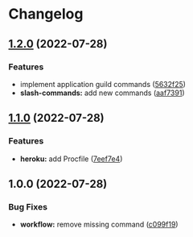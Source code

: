 # Changelog

## [1.2.0](https://github.com/Penshaft/penshaft-discord-bot/compare/v1.1.0...v1.2.0) (2022-07-28)

### Features

- implement application guild commands ([5632f25](https://github.com/Penshaft/penshaft-discord-bot/commit/5632f25a154bceab9dc9efc3c02deecf1028c389))
- **slash-commands:** add new commands ([aaf7391](https://github.com/Penshaft/penshaft-discord-bot/commit/aaf73912633592e56d555f276bb5b40c3d078b29))

## [1.1.0](https://github.com/Penshaft/penshaft-discord-bot/compare/v1.0.0...v1.1.0) (2022-07-28)

### Features

- **heroku:** add Procfile ([7eef7e4](https://github.com/Penshaft/penshaft-discord-bot/commit/7eef7e4db98c92017193e4601dc00c6ecaacfb1c))

## 1.0.0 (2022-07-28)

### Bug Fixes

- **workflow:** remove missing command ([c099f19](https://github.com/Penshaft/penshaft-discord-bot/commit/c099f199dbcc4a9ecfea90105b2f2f940d9a5e66))
